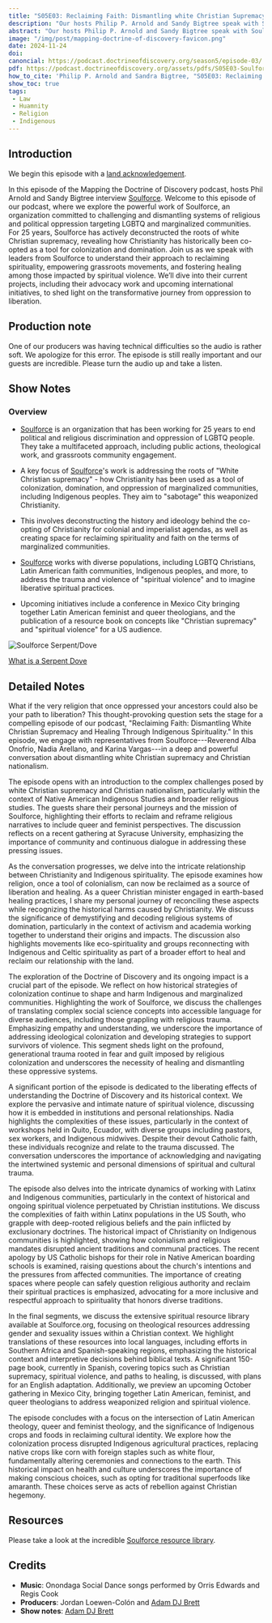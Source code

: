 ```yaml
---
title: "S05E03: Reclaiming Faith: Dismantling white Christian Supremacy and Healing Through Indigenous Spirituality with Soulforce" 
description: "Our hosts Philip P. Arnold and Sandy Bigtree speak with Soulforce"
abstract: "Our hosts Philip P. Arnold and Sandy Bigtree speak with Soulforce - Our hosts Philip P. Arnold and Sandy Bigtree speak with Soulforce"
image: "/img/post/mapping-doctrine-of-discovery-favicon.png"
date: 2024-11-24
doi: 
canoncial: https://podcast.doctrineofdiscovery.org/season5/episode-03/
pdf: https://podcast.doctrineofdiscovery.org/assets/pdfs/S05E03-Soulforce.pdf
how_to_cite: 'Philip P. Arnold and Sandra Bigtree, "S05E03: Reclaiming Faith: Dismantling White Christian Supremacy and Healing Through Indigenous Spirituality with Soulforce," _Mapping the Doctrine of Discovery_ (Podcast), September 02, 2024.'
show_toc: true
tags: 
 - Law
 - Huamnity
 - Religion
 - Indigenous
---
```

## Introduction

We begin this episode with a [land acknowledgement](https://podcast.doctrineofdiscovery.org/land/).

In this episode of the Mapping the Doctrine of Discovery podcast, hosts Phil Arnold and Sandy Bigtree interview [Soulforce](https://soulforce.org/). Welcome to this episode of our podcast, where we explore the powerful work of Soulforce, an organization committed to challenging and dismantling systems of religious and political oppression targeting LGBTQ and marginalized communities. For 25 years, Soulforce has actively deconstructed the roots of white Christian supremacy, revealing how Christianity has historically been co-opted as a tool for colonization and domination. Join us as we speak with leaders from Soulforce to understand their approach to reclaiming spirituality, empowering grassroots movements, and fostering healing among those impacted by spiritual violence. We’ll dive into their current projects, including their advocacy work and upcoming international initiatives, to shed light on the transformative journey from oppression to liberation.

## Production note
One of our producers was having technical difficulties so the audio is rather soft. We apologize for this error. The episode is still really important and our guests are incredible. Please turn the audio up and take a listen.

## Show Notes
### Overview
- [Soulforce](https://soulforce.org/) is an organization that has been working for 25 years to end political and religious discrimination and oppression of LGBTQ people. They take a multifaceted approach, including public actions, theological work, and grassroots community engagement.

- A key focus of [Soulforce](https://soulforce.org/)'s work is addressing the roots of "White Christian supremacy" - how Christianity has been used as a tool of colonization, domination, and oppression of marginalized communities, including Indigenous peoples. They aim to "sabotage" this weaponized Christianity.

- This involves deconstructing the history and ideology behind the co-opting of Christianity for colonial and imperialist agendas, as well as creating space for reclaiming spirituality and faith on the terms of marginalized communities.

- [Soulforce](https://soulforce.org/) works with diverse populations, including LGBTQ Christians, Latin American faith communities, Indigenous peoples, and more, to address the trauma and violence of "spiritual violence" and to imagine liberative spiritual practices.

- Upcoming initiatives include a conference in Mexico City bringing together Latin American feminist and queer theologians, and the publication of a resource book on concepts like "Christian supremacy" and "spiritual violence" for a US audience.

![Soulforce Serpent/Dove](/assets/images/Serpentdove-for-Web.png)


[What is a Serpent Dove](https://soulforce.org/what-is-a-serpentdove/)

## Detailed Notes
What if the very religion that once oppressed your ancestors could also be your path to liberation? This thought-provoking question sets the stage for a compelling episode of our podcast, "Reclaiming Faith: Dismantling White Christian Supremacy and Healing Through Indigenous Spirituality." In this episode, we engage with representatives from Soulforce---Reverend Alba Onofrio, Nadia Arellano, and Karina Vargas---in a deep and powerful conversation about dismantling white Christian supremacy and Christian nationalism. 

The episode opens with an introduction to the complex challenges posed by white Christian supremacy and Christian nationalism, particularly within the context of Native American Indigenous Studies and broader religious studies. The guests share their personal journeys and the mission of Soulforce, highlighting their efforts to reclaim and reframe religious narratives to include queer and feminist perspectives. The discussion reflects on a recent gathering at Syracuse University, emphasizing the importance of community and continuous dialogue in addressing these pressing issues.

As the conversation progresses, we delve into the intricate relationship between Christianity and Indigenous spirituality. The episode examines how religion, once a tool of colonialism, can now be reclaimed as a source of liberation and healing. As a queer Christian minister engaged in earth-based healing practices, I share my personal journey of reconciling these aspects while recognizing the historical harms caused by Christianity. We discuss the significance of demystifying and decoding religious systems of domination, particularly in the context of activism and academia working together to understand their origins and impacts. The discussion also highlights movements like eco-spirituality and groups reconnecting with Indigenous and Celtic spirituality as part of a broader effort to heal and reclaim our relationship with the land.

The exploration of the Doctrine of Discovery and its ongoing impact is a crucial part of the episode. We reflect on how historical strategies of colonization continue to shape and harm Indigenous and marginalized communities. Highlighting the work of Soulforce, we discuss the challenges of translating complex social science concepts into accessible language for diverse audiences, including those grappling with religious trauma. Emphasizing empathy and understanding, we underscore the importance of addressing ideological colonization and developing strategies to support survivors of violence. This segment sheds light on the profound, generational trauma rooted in fear and guilt imposed by religious colonization and underscores the necessity of healing and dismantling these oppressive systems.

A significant portion of the episode is dedicated to the liberating effects of understanding the Doctrine of Discovery and its historical context. We explore the pervasive and intimate nature of spiritual violence, discussing how it is embedded in institutions and personal relationships. Nadia highlights the complexities of these issues, particularly in the context of workshops held in Quito, Ecuador, with diverse groups including pastors, sex workers, and Indigenous midwives. Despite their devout Catholic faith, these individuals recognize and relate to the trauma discussed. The conversation underscores the importance of acknowledging and navigating the intertwined systemic and personal dimensions of spiritual and cultural trauma.

The episode also delves into the intricate dynamics of working with Latinx and Indigenous communities, particularly in the context of historical and ongoing spiritual violence perpetuated by Christian institutions. We discuss the complexities of faith within Latinx populations in the US South, who grapple with deep-rooted religious beliefs and the pain inflicted by exclusionary doctrines. The historical impact of Christianity on Indigenous communities is highlighted, showing how colonialism and religious mandates disrupted ancient traditions and communal practices. The recent apology by US Catholic bishops for their role in Native American boarding schools is examined, raising questions about the church's intentions and the pressures from affected communities. The importance of creating spaces where people can safely question religious authority and reclaim their spiritual practices is emphasized, advocating for a more inclusive and respectful approach to spirituality that honors diverse traditions.

In the final segments, we discuss the extensive spiritual resource library available at Soulforce.org, focusing on theological resources addressing gender and sexuality issues within a Christian context. We highlight translations of these resources into local languages, including efforts in Southern Africa and Spanish-speaking regions, emphasizing the historical context and interpretive decisions behind biblical texts. A significant 150-page book, currently in Spanish, covering topics such as Christian supremacy, spiritual violence, and paths to healing, is discussed, with plans for an English adaptation. Additionally, we preview an upcoming October gathering in Mexico City, bringing together Latin American, feminist, and queer theologians to address weaponized religion and spiritual violence.

The episode concludes with a focus on the intersection of Latin American theology, queer and feminist theology, and the significance of Indigenous crops and foods in reclaiming cultural identity. We explore how the colonization process disrupted Indigenous agricultural practices, replacing native crops like corn with foreign staples such as white flour, fundamentally altering ceremonies and connections to the earth. This historical impact on health and culture underscores the importance of making conscious choices, such as opting for traditional superfoods like amaranth. These choices serve as acts of rebellion against Christian hegemony.

## Resources
Please take a look at the incredible [Soulforce resource library](https://soulforce.org/what-we-do/resources/).

## Credits

- **Music**: Onondaga Social Dance songs performed by Orris Edwards and Regis Cook
- **Producers**: Jordan Loewen-Colón and [Adam DJ Brett](https://adamdjbrett.com)
- **Show notes**: [Adam DJ Brett](https://adamdjbrett.com)

